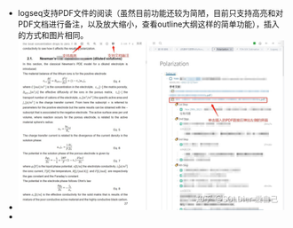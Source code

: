 - logseq支持PDF文件的阅读（虽然目前功能还较为简陋，目前只支持高亮和对PDF文档进行备注，以及放大缩小，查看outline大纲这样的简单功能），插入的方式和图片相同。
- ![image.png](../assets/image_1648014221270_0.png)
-